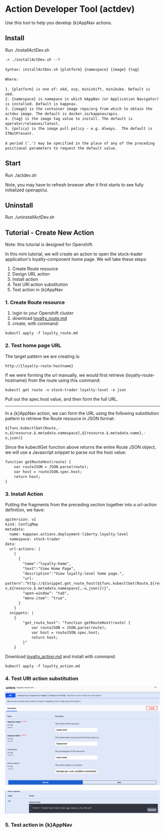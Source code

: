 # Action Developer Tool (actdev)

Use this tool to help you develop {k}AppNav actions.  

## Install

Run ./installActDev.sh

```
-> ./installActDev.sh --?

Syntax: installActDev.sh {platform} {namespace} {image} {tag}

Where:

1. {platform} is one of: okd, ocp, minishift, minikube. Default is okd.
2. {namespace} is namepace in which kAppNav (or Application Navigator) is installed. Default is kappnav.
3. {image} is the container image repo/org from which to obtain the actdev image. The default is docker.io/kappnav/apis.
4. {tag} is the image tag value to install. The default is operator/releases/latest.
5. {policy} is the image pull policy - e.g. Always.  The default is IfNotPresent.

A period ('.') may be specified in the place of any of the preceding positional parameters to request the default value.
```

## Start 

Run ./actdev.sh
    
Note, you may have to refresh browser after it first starts to see fully initialized openapi/ui.

## Uninstall 

Run ./uninstallActDev.sh 

## Tutorial - Create New Action

Note: this tutorial is designed for Openshift. 

In this mini tutorial, we will create an action to open the stock-trader application's loyalty-component home page.  We will take these steps: 

1. Create Route resource 
1. Design URL action
1. Install action
1. Test URl action substitution
1. Test action in {k}AppNav

### 1. Create Route resource 

1. login to your Openshift cluster
1. download [loyalty_route.md](https://github.com/kappnav/apis/blob/master/tools/actdev/doc/loyalty_route.yaml)
1. create, with command: 

```
kubectl apply -f loyalty_route.md
```

### 2. Test home page URL

The target pattern we are creating is: 

```
http://{loyalty-route-hostname}
```

If we were forming the url manually, we would first retrieve {loyalty-route-hostname} from the route using this command: 

```
kubectl get route -n stock-trader loyalty-level -o json 
```

Pull out the spec.host value, and then form the full URL.  

---------

In a {k}AppNav action, we can form the URL using the following substitution pattern to retrieve the Route resource in JSON format: 

```
${func.kubectlGet(Route,-n,${resource.$.metadata.namespace},${resource.$.metadata.name},-o,json)}
```

Since the kubectlGet function above returns the entire Route JSON object, we will use a Javascript snippet to parse out the host value: 

```
function getRouteHost(route) { 
    var routeJSON = JSON.parse(route);
    var host = routeJSON.spec.host;
    return host;
}
```

### 3. Install Action

Putting the fragments from the preceding section together into a url-action definition, we have:

```
apiVersion: v1
kind: ConfigMap
metadata:
  name: kappnav.actions.deployment-liberty.loyalty-level
  namespace: stock-trader
data:
  url-actions: |
    [
      { 
        "name":"loyalty-home", 
        "text":"View Home Page", 
        "description":"View loyalty-level home page.", 
        "url-pattern":"http://${snippet.get_route_host(${func.kubectlGet(Route,${resource.$.metadata.name},-n,${resource.$.metadata.namespace},-o,json)})}",
        "open-window": "tab", 
        "menu-item": "true",
      }
    ]
  snippets: |
    {
        "get_route_host": "function getRouteHost(route) { 
            var routeJSON = JSON.parse(route);
            var host = routeJSON.spec.host;
            return host;
        }"
    }
```

Download [loyalty_action.md](https://github.com/kappnav/apis/blob/master/tools/actdev/doc/loyalty_actions.yaml) and install with command: 

```
kubectl apply -f loyalty_action.md
```

### 4. Test URl action substitution

![test](https://github.com/kappnav/apis/blob/master/tools/actdev/doc/actdev.test-action.png)

![result](https://github.com/kappnav/apis/blob/master/tools/actdev/doc/actdev.action-result.png)


### 5. Test action in {k}AppNav